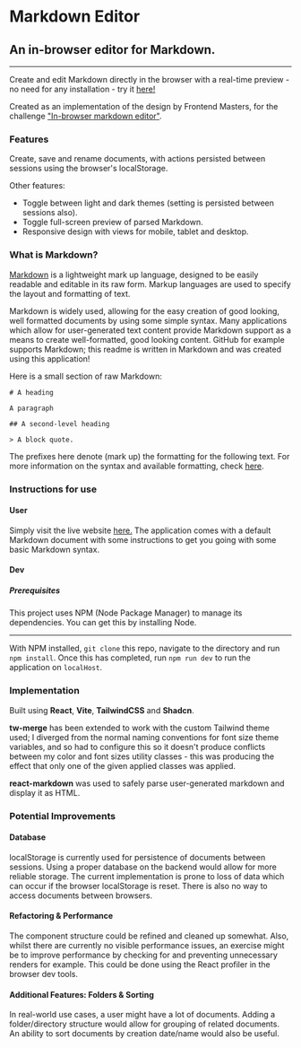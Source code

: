 # Markdown Editor

## An in-browser editor for Markdown.

---

Create and edit Markdown directly in the browser with a real-time preview - no need for any installation - try it [here!](https://markdown-editor-ecru-six.vercel.app/)


Created as an implementation of the design by Frontend Masters, for the challenge ["In-browser markdown editor"](https://www.frontendmentor.io/challenges/inbrowser-markdown-editor-r16TrrQX9).

### Features

Create, save and rename documents, with actions persisted between sessions using the browser's localStorage.

Other features:
* Toggle between light and dark themes (setting is persisted between sessions also).
* Toggle full-screen preview of parsed Markdown.
* Responsive design with views for mobile, tablet and desktop.

 
### What is Markdown?

[Markdown](https://en.wikipedia.org/wiki/Markdown) is a lightweight mark up language, designed to be easily readable and editable in its raw form. Markup languages are used to specify the layout and formatting of text.

Markdown is widely used, allowing for the easy creation of good looking, well formatted documents by using some simple syntax. Many applications which allow for user-generated text content provide Markdown support as a means to create well-formatted, good looking content. GitHub for example supports Markdown; this readme is written in Markdown and was created using this application!

Here is a small section of raw Markdown:

```
# A heading

A paragraph

## A second-level heading

> A block quote.
 ```
The prefixes here denote (mark up) the formatting for the following text. For more information on the syntax and available formatting, check [here](https://www.markdownguide.org/basic-syntax/#blockquotes-1).


### Instructions for use
#### User
Simply visit the live website [here.](https://markdown-editor-ecru-six.vercel.app/) The application comes with a default Markdown document with some instructions to get you going with some basic Markdown syntax.


#### Dev
##### Prerequisites
This project uses NPM (Node Package Manager) to manage its dependencies. You can get this by installing Node.

----
With NPM installed, `git clone` this repo, navigate to the directory and run `npm install`. Once this has completed, run `npm run dev` to run the application on `localHost`.


### Implementation
Built using **React**, **Vite**, **TailwindCSS** and **Shadcn**.

**tw-merge** has been extended to work with the custom Tailwind theme used; I diverged from the normal naming conventions for font size theme variables, and so had to configure this so it doesn't produce conflicts between my color and font sizes utility classes - this was producing  the effect that only one of the given applied classes was applied.

**react-markdown** was used to safely parse user-generated markdown and display it as HTML.

### Potential Improvements
#### Database
localStorage is currently used for persistence of documents between sessions. Using a proper database on the backend would allow for more reliable storage. The current implementation is prone to loss of data which can occur if the browser localStorage is reset. There is also no way to access documents between browsers.

#### Refactoring & Performance
The component structure could be refined and cleaned up somewhat. Also, whilst there are currently no visible performance issues, an exercise might be to improve performance by checking for and preventing unnecessary renders for example. This could be done using the React profiler in the browser dev tools.

#### Additional Features: Folders & Sorting
In real-world use cases, a user might have a lot of documents. Adding a folder/directory structure would allow for grouping of related documents. An ability to sort documents by creation date/name would also be useful.
